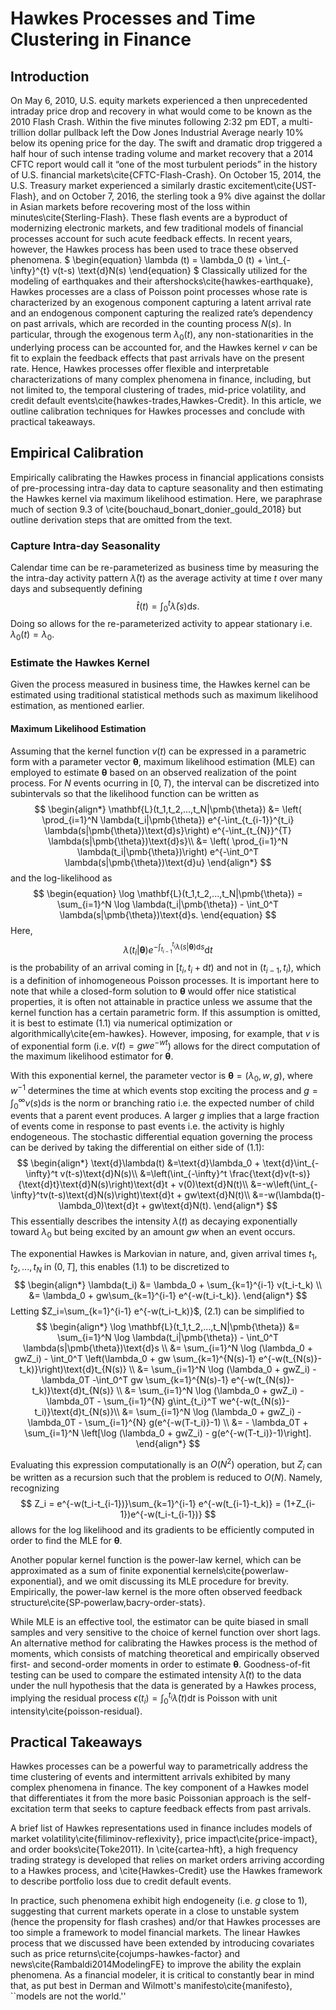 
# Hawkes Processes and Time Clustering in Finance

## Introduction

On May 6, 2010, U.S. equity markets experienced a then unprecedented intraday price drop and recovery in what would come to be known as the 2010 Flash Crash. Within the five minutes following 2:32 pm EDT, a multi-trillion dollar pullback left the Dow Jones Industrial Average nearly 10\% below its opening price for the day. The swift and dramatic drop triggered a half hour of such intense trading volume and market recovery that a 2014 CFTC report would call it “one of the most turbulent periods” in the history of U.S. financial markets\cite{CFTC-Flash-Crash}. On October 15, 2014, the U.S. Treasury market experienced a similarly drastic excitement\cite{UST-Flash}, and on October 7, 2016, the sterling took a 9\% dive against the dollar in Asian markets before recovering most of the loss within minutes\cite{Sterling-Flash}. These flash events are a byproduct of modernizing electronic markets, and few traditional models of financial processes account for such acute feedback effects. In recent years, however, the Hawkes process has been used to trace these observed phenomena.
$
\begin{equation}
    \lambda (t) = \lambda_0 (t) + \int_{-\infty}^{t} v(t-s) \text{d}N(s)
\end{equation}
$
Classically utilized for the modeling of earthquakes and their aftershocks\cite{hawkes-earthquake}, Hawkes processes are a class of Poisson point processes whose rate is characterized by an exogenous component capturing a latent arrival rate and an endogenous component capturing the realized rate’s dependency on past arrivals, which are recorded in the counting process $N(s)$. In particular, through the exogenous term $\lambda_0 (t)$, any non-stationarities in the underlying process can be accounted for, and the Hawkes kernel $v$ can be fit to explain the feedback effects that past arrivals have on the present rate. Hence, Hawkes processes offer flexible and interpretable characterizations of many complex phenomena in finance, including, but not limited to, the temporal clustering of trades, mid-price volatility, and credit default events\cite{hawkes-trades,Hawkes-Credit}. In this article, we outline calibration techniques for Hawkes processes and conclude with practical takeaways.

## Empirical Calibration
Empirically calibrating the Hawkes process in financial applications consists of pre-processing intra-day data to capture seasonality and then estimating the Hawkes kernel via maximum likelihood estimation. Here, we paraphrase much of section 9.3 of \cite{bouchaud_bonart_donier_gould_2018} but outline derivation steps that are omitted from the text.

### Capture Intra-day Seasonality
Calendar time can be re-parameterized as business time by measuring the the intra-day activity pattern $\bar \lambda(t)$ as the average activity at time $t$ over many days and subsequently defining
$$
\hat t(t) = \int_0^t \bar \lambda(s)\text{d}s.
$$
Doing so allows for the re-parameterized activity to appear stationary i.e. $\lambda_0(t) = \lambda_0$.

### Estimate the Hawkes Kernel
Given the process measured in business time, the Hawkes kernel can be estimated using traditional statistical methods such as maximum likelihood estimation, as mentioned earlier.

#### Maximum Likelihood Estimation
Assuming that the kernel function $v(t)$ can be expressed in a parametric form with a parameter vector $\pmb{\theta}$, maximum likelihood estimation (MLE) can employed to estimate $\pmb{\theta}$ based on an observed realization of the point process. For $N$ events ocurring in $[0,T)$, the interval can be discretized into subintervals so that the likelihood function can be written as 
$$
\begin{align*}
\mathbf{L}(t_1,t_2,...,t_N|\pmb{\theta})
&= \left( \prod_{i=1}^N \lambda(t_i|\pmb{\theta}) e^{-\int_{t_{i-1}}^{t_i} \lambda(s|\pmb{\theta})\text{d}s}\right) e^{-\int_{t_{N}}^{T} \lambda(s|\pmb{\theta})\text{d}s}\\
&= \left( \prod_{i=1}^N \lambda(t_i|\pmb{\theta})\right) e^{-\int_0^T \lambda(s|\pmb{\theta})\text{d}u} 
\end{align*}
$$
and the log-likelihood as
$$
\begin{equation}
\log \mathbf{L}(t_1,t_2,...,t_N|\pmb{\theta}) 
= \sum_{i=1}^N \log \lambda(t_i|\pmb{\theta}) - \int_0^T \lambda(s|\pmb{\theta})\text{d}s.
\end{equation}
$$
Here, 
$$
\lambda(t_i|\pmb{\theta}) e^{-\int_{t_{i-1}}^{t_i} \lambda(s|\pmb{\theta})\text{d}s} \text{d}t
$$
is the probability of an arrival coming in $[t_i,t_i+\text{d}t)$ and not in $(t_{i-1},t_i)$, which is a definition of inhomogeneous Poisson processes. It is important here to note that while a closed-form solution to $\pmb{\theta}$ would offer nice statistical properties, it is often not attainable in practice unless we assume that the kernel function has a certain parametric form. If this assumption is omitted, it is best to estimate (1.1) via numerical optimization or algorithmically\cite{em-hawkes}. However, imposing, for example, that $v$ is of exponential form (i.e. $v(t) = gwe^{-wt}$) allows for the direct computation of the maximum likelihood estimator for $\pmb{\theta}$.

With this exponential kernel, the parameter vector is $\pmb{\theta} = (\lambda_0,w,g)$, where $w^{-1}$ determines the time at which events stop exciting the process and $g=\int_0^{\infty} v(s) \text{d}s$ is the norm or branching ratio i.e. the expected number of child events that a parent event produces. A larger $g$ implies that a large fraction of events come in response to past events i.e. the activity is highly endogeneous. The stochastic differential equation governing the process can be derived by taking the differential on either side of (1.1):
$$
\begin{align*}
    \text{d}\lambda(t)
    &=\text{d}\lambda_0 + \text{d}\int_{-\infty}^t v(t-s)\text{d}N(s)\\
    &=\left(\int_{-\infty}^t \frac{\text{d}v(t-s)}{\text{d}t}\text{d}N(s)\right)\text{d}t + v(0)\text{d}N(t)\\
    &=-w\left(\int_{-\infty}^tv(t-s)\text{d}N(s)\right)\text{d}t + gw\text{d}N(t)\\
    &=-w(\lambda(t)-\lambda_0)\text{d}t + gw\text{d}N(t).
\end{align*}
$$
This essentially describes the intensity $\lambda(t)$ as decaying exponentially toward $\lambda_0$ but being excited by an amount $gw$ when an event occurs.

The exponential Hawkes is Markovian in nature, and, given arrival times $t_1,t_2,...,t_N$ in $(0,T]$, this enables (1.1) to be discretized to
$$
\begin{align*}
    \lambda(t_i) 
    &= \lambda_0 + \sum_{k=1}^{i-1} v(t_i-t_k) \\
    &= \lambda_0 + gw\sum_{k=1}^{i-1} e^{-w(t_i-t_k)}.
\end{align*}
$$
Letting $Z_i=\sum_{k=1}^{i-1} e^{-w(t_i-t_k)}$, (2.1) can be simplified to
$$
\begin{align*}
\log \mathbf{L}(t_1,t_2,...,t_N|\pmb{\theta}) 
&= \sum_{i=1}^N \log \lambda(t_i|\pmb{\theta}) - \int_0^T \lambda(s|\pmb{\theta})\text{d}s \\
&= \sum_{i=1}^N \log (\lambda_0 + gwZ_i) - \int_0^T \left(\lambda_0 + gw \sum_{k=1}^{N(s)-1} e^{-w(t_{N(s)}-t_k)}\right)\text{d}t_{N(s)} \\
&= \sum_{i=1}^N \log (\lambda_0 + gwZ_i) - \lambda_0T -\int_0^T gw \sum_{k=1}^{N(s)-1} e^{-w(t_{N(s)}-t_k)}\text{d}t_{N(s)} \\
&= \sum_{i=1}^N \log (\lambda_0 + gwZ_i) - \lambda_0T - \sum_{i=1}^{N} g\int_{t_i}^T we^{-w(t_{N(s)}-t_i)}\text{d}t_{N(s)}\\
&= \sum_{i=1}^N \log (\lambda_0 + gwZ_i) - \lambda_0T - \sum_{i=1}^{N} g(e^{-w(T-t_i)}-1) \\
&= - \lambda_0T + \sum_{i=1}^N \left[\log (\lambda_0 + gwZ_i) - g(e^{-w(T-t_i)}-1)\right].
\end{align*}
$$

Evaluating this expression computationally is an $O(N^2)$ operation, but $Z_i$ can be written as a recursion such that the problem is reduced to $O(N)$. Namely, recognizing
$$
Z_i = e^{-w(t_i-t_{i-1})}\sum_{k=1}^{i-1} e^{-w(t_{i-1}-t_k)} = (1+Z_{i-1})e^{-w(t_i-t_{i-1})}
$$
allows for the log likelihood and its gradients to be efficiently computed in order to find the MLE for $\pmb{\theta}$.

Another popular kernel function is the power-law kernel, which can be approximated as a sum of finite exponential kernels\cite{powerlaw-exponential}, and we omit discussing its MLE procedure for brevity. Empirically, the power-law kernel is the more often observed feedback structure\cite{SP-powerlaw,bacry-order-stats}.

While MLE is an effective tool, the estimator can be quite biased in small samples and very sensitive to the choice of kernel function over short lags. An alternative method for calibrating the Hawkes process is the method of moments, which consists of matching theoretical and empirically observed first- and second-order moments in order to estimate $\pmb{\theta}$. Goodness-of-fit testing can be used to compare the estimated intensity $\hat \lambda(t)$ to the data under the null hypothesis that the data is generated by a Hawkes process, implying the residual process $\epsilon(t_i) = \int_0^{t_i} \hat \lambda(t) \text{d}t$ is Poisson with unit intensity\cite{poisson-residual}.

## Practical Takeaways

Hawkes processes can be a powerful way to parametrically address the time clustering of events and intermittent arrivals exhibited by many complex phenomena in finance. The key component of a Hawkes model that differentiates it from the more basic Poissonian approach is the self-excitation term that seeks to capture feedback effects from past arrivals.

A brief list of Hawkes representations used in finance includes models of market volatility\cite{filiminov-reflexivity}, price impact\cite{price-impact}, and order books\cite{Toke2011}. In \cite{cartea-hft}, a high frequency trading strategy is developed that relies on market orders arriving according to a Hawkes process, and \cite{Hawkes-Credit} use the Hawkes framework to describe portfolio loss due to credit default events.

In practice, such phenomena exhibit high endogeneity (i.e. $g$ close to 1), suggesting that current markets operate in a close to unstable system (hence the propensity for flash crashes) and/or that Hawkes processes are too simple a framework to model financial markets. The linear Hawkes process that we discussed have been extended by introducing covariates such as price returns\cite{cojumps-hawkes-factor} and news\cite{Rambaldi2014ModelingFE} to improve the ability the explain phenomena. As a financial modeler, it is critical to constantly bear in mind that, as put best in Derman and Wilmott's manifesto\cite{manifesto}, ``models are not the world.'' 



